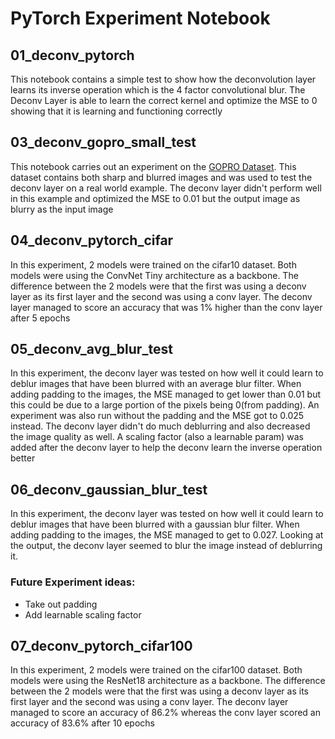 # PyTorch Experiment Notebook

## 01_deconv_pytorch

This notebook contains a simple test to show how the deconvolution
layer learns its inverse operation which is the 4 factor convolutional
blur. The Deconv Layer is able to learn the correct kernel and optimize
the MSE to 0 showing that it is learning and functioning correctly

## 03_deconv_gopro_small_test

This notebook carries out an experiment on the
[GOPRO Dataset](https://seungjunnah.github.io/Datasets/gopro.html).
This dataset contains both sharp and blurred images and was used to
test the deconv layer on a real world example. The deconv layer didn't
perform well in this example and optimized the MSE to 0.01 but the
output image as blurry as the input image

## 04_deconv_pytorch_cifar

In this experiment, 2 models were trained on the cifar10 dataset. Both models
were using the ConvNet Tiny architecture as a backbone. The difference between
the 2 models were that the first was using a deconv layer as its first layer and
the second was using a conv layer. The deconv layer managed to score an accuracy
that was 1% higher than the conv layer after 5 epochs

## 05_deconv_avg_blur_test

In this experiment, the deconv layer was tested on how well it could learn to
deblur images that have been blurred with an average blur filter. When adding
padding to the images, the MSE managed to get lower than 0.01 but this could 
be due to a large portion of the pixels being 0(from padding). An experiment
was also run without the padding and the MSE got to 0.025 instead. The deconv
layer didn't do much deblurring and also decreased the image quality as well.
A scaling factor (also a learnable param) was added after the deconv layer to
help the deconv learn the inverse operation better


## 06_deconv_gaussian_blur_test

In this experiment, the deconv layer was tested on how well it could learn to
deblur images that have been blurred with a gaussian blur filter. When adding
padding to the images, the MSE managed to get to 0.027. Looking at the output,
the deconv layer seemed to blur the image instead of deblurring it.

### Future Experiment ideas:

- Take out padding
- Add learnable scaling factor

## 07_deconv_pytorch_cifar100

In this experiment, 2 models were trained on the cifar100 dataset. Both models
were using the ResNet18 architecture as a backbone. The difference between
the 2 models were that the first was using a deconv layer as its first layer and
the second was using a conv layer. The deconv layer managed to score an accuracy
of 86.2% whereas the conv layer scored an accuracy of 83.6% after 10 epochs
